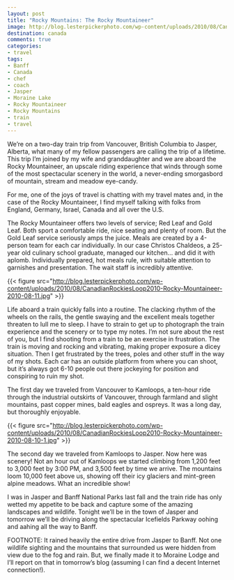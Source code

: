 ```yaml
---
layout: post
title: "Rocky Mountains: The Rocky Mountaineer"
image: http://blog.lesterpickerphoto.com/wp-content/uploads/2010/08/CanadianRockiesLoop2010-Rocky-Mountaineer-2010-08-10.jpg
destination: canada
comments: true
categories:
- travel
tags:
- Banff
- Canada
- chef
- coach
- Jasper
- Moraine Lake
- Rocky Mountaineer
- Rocky Mountains
- train
- travel
---
```

We’re on a two-day train trip from Vancouver, British Columbia to Jasper, Alberta, what many of my fellow passengers are calling the trip of a lifetime. This trip I’m joined by my wife and granddaughter and we are aboard the Rocky Mountaineer, an upscale riding experience that winds through some of the most spectacular scenery in the world, a never-ending smorgasbord of mountain, stream and meadow eye-candy.

For me, one of the joys of travel is chatting with my travel mates and, in the case of the Rocky Mountaineer, I find myself talking with folks from England, Germany, Israel, Canada and all over the U.S.

The Rocky Mountaineer offers two levels of service; Red Leaf and Gold Leaf. Both sport a comfortable ride, nice seating and plenty of room. But the Gold Leaf service seriously amps the juice. Meals are created by a 4-person team for each car individually. In our case Christos Chaldeos, a 25-year old culinary school graduate, managed our kitchen… and did it with aplomb. Individually prepared, hot meals rule, with suitable attention to garnishes and presentation. The wait staff is incredibly attentive.

{{< figure src="http://blog.lesterpickerphoto.com/wp-content/uploads/2010/08/CanadianRockiesLoop2010-Rocky-Mountaineer-2010-08-11.jpg" >}}

Life aboard a train quickly falls into a routine. The clacking rhythm of the wheels on the rails, the gentle swaying and the excellent meals together threaten to lull me to sleep. I have to strain to get up to photograph the train experience and the scenery or to type my notes. I’m not sure about the rest of you, but I find shooting from a train to be an exercise in frustration. The train is moving and rocking and vibrating, making proper exposure a dicey situation. Then I get frustrated by the trees, poles and other stuff in the way of my shots. Each car has an outside platform from where you can shoot, but it’s always got 6-10 people out there jockeying for position and conspiring to ruin my shot.

The first day we traveled from Vancouver to Kamloops, a ten-hour ride through the industrial outskirts of Vancouver, through farmland and slight mountains, past copper mines, bald eagles and ospreys. It was a long day, but thoroughly enjoyable.

{{< figure src="http://blog.lesterpickerphoto.com/wp-content/uploads/2010/08/CanadianRockiesLoop2010-Rocky-Mountaineer-2010-08-10-1.jpg" >}}

The second day we traveled from Kamloops to Jasper. Now here was scenery! Not an hour out of Kamloops we started climbing from 1,200 feet to 3,000 feet by 3:00 PM, and 3,500 feet by time we arrive. The mountains loom 10,000 feet above us, showing off their icy glaciers and mint-green alpine meadows. What an incredible show!

I was in Jasper and Banff National Parks last fall and the train ride has only wetted my appetite to be back and capture some of the amazing landscapes and wildlife. Tonight we’ll be in the town of Jasper and tomorrow we’ll be driving along the spectacular Icefields Parkway oohing and aahing all the way to Banff.

FOOTNOTE: It rained heavily the entire drive from Jasper to Banff. Not one wildlife sighting and the mountains that surrounded us were hidden from view due to the fog and rain. But, we finally made it to Moraine Lodge and I’ll report on that in tomorrow’s blog (assuming I can find a decent Internet connection!).
